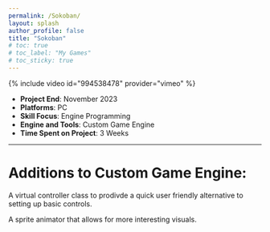 ```yaml
---
permalink: /Sokoban/
layout: splash
author_profile: false
title: "Sokoban"
# toc: true
# toc_label: "My Games"
# toc_sticky: true
---
```

{% include video id="994538478" provider="vimeo" %}

- **Project End**: November 2023
- **Platforms**: PC
- **Skill Focus**: Engine Programming
- **Engine and Tools**: Custom Game Engine
- **Time Spent on Project**: 3 Weeks

---

# Additions to Custom Game Engine:

A virtual controller class to prodivde a quick user friendly alternative to setting up basic controls.

A sprite animator that allows for more interesting visuals.

